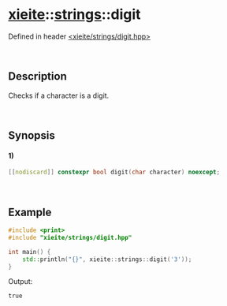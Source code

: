 # [xieite](../../xieite.md)\:\:[strings](../../strings.md)\:\:digit
Defined in header [<xieite/strings/digit.hpp>](../../../include/xieite/strings/digit.hpp)

&nbsp;

## Description
Checks if a character is a digit.

&nbsp;

## Synopsis
#### 1)
```cpp
[[nodiscard]] constexpr bool digit(char character) noexcept;
```

&nbsp;

## Example
```cpp
#include <print>
#include "xieite/strings/digit.hpp"

int main() {
    std::println("{}", xieite::strings::digit('3'));
}
```
Output:
```
true
```
